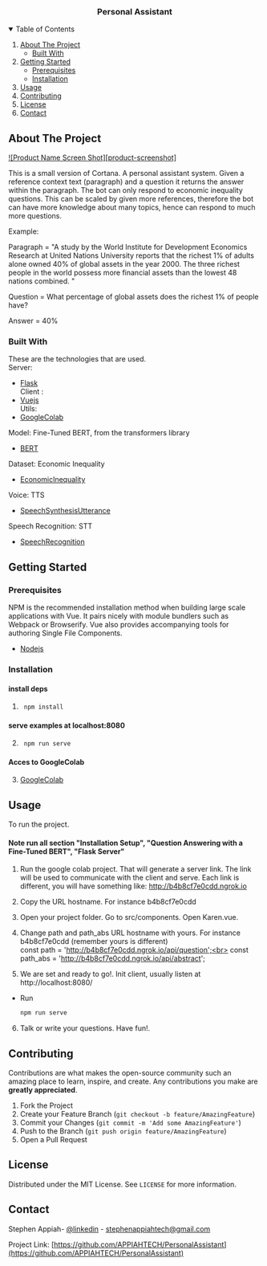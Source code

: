 <!-- PROJECT -->
<br />
  <h3 align="center">Personal Assistant</h3>
</p>


<!-- TABLE OF CONTENTS -->
<details open="open">
  <summary>Table of Contents</summary>
  <ol>
    <li>
      <a href="#about-the-project">About The Project</a>
      <ul>
        <li><a href="#built-with">Built With</a></li>
      </ul>
    </li>
    <li>
      <a href="#getting-started">Getting Started</a>
      <ul>
        <li><a href="#prerequisites">Prerequisites</a></li>
        <li><a href="#installation">Installation</a></li>
      </ul>
    </li>
    <li><a href="#usage">Usage</a></li>
    <li><a href="#contributing">Contributing</a></li>
    <li><a href="#license">License</a></li>
    <li><a href="#contact">Contact</a></li>
  </ol>
</details>



<!-- ABOUT THE PROJECT -->
## About The Project

[![Product Name Screen Shot][product-screenshot]](https://github.com/APPIAHTECH/PersonalAssistant/blob/main/images/screenshot.PNG)

This is a small version of Cortana. A personal assistant system. Given a reference context text (paragraph) and a question it returns the answer within the paragraph. The bot can only respond to economic inequality questions. This can be scaled by given more references, therefore the bot can have more knowledge about many topics, hence can respond to much more questions.

Example: 

Paragraph = "A study by the World Institute for Development Economics Research at United Nations University reports that the richest 1% of adults alone owned 40% of global assets in the year 2000. The three richest people in the world possess more financial assets than the lowest 48 nations combined. "

Question = What percentage of global assets does the richest 1% of people have?

Answer = 40%

### Built With

These are the technologies that are used.<br>
Server:
* [Flask](https://flask.palletsprojects.com/en/2.0.x/)<br>
Client :
* [Vuejs](https://vuejs.org/)<br>
Utils:
* [GoogleColab](https://research.google.com/colaboratory/)<br>

Model: Fine-Tuned BERT, from the transformers library
* [BERT](https://huggingface.co/transformers/pretrained_models.html)<br>

Dataset: Economic Inequality
* [EconomicInequality](https://rajpurkar.github.io/SQuAD-explorer/explore/1.1/dev/Economic_inequality.html?model=r-net+%20(ensemble)%20(Microsoft%20Research%20Asia)&version=1.1)<br>

Voice: TTS
* [SpeechSynthesisUtterance](https://developer.mozilla.org/en-US/docs/Web/API/SpeechSynthesisUtterance)<br>

Speech Recognition: STT
* [SpeechRecognition](https://developer.mozilla.org/en-US/docs/Web/API/SpeechRecognition)<br>

<!-- GETTING STARTED -->
## Getting Started

### Prerequisites

NPM is the recommended installation method when building large scale applications with Vue. It pairs nicely with module bundlers such as Webpack or Browserify. Vue also provides accompanying tools for authoring Single File Components.
* [Nodejs](https://nodejs.org/en/)

### Installation

#### install deps
1. ```sh
    npm install
    ``` 

#### serve examples at localhost:8080
2. ```sh
    npm run serve
    ``` 
#### Acces to GoogleColab
3. [GoogleColab](https://colab.research.google.com/drive/1Lq2Gf06-kiwb4XSBYCyLTnojRBad5cVZ?usp=sharing)

<!-- USAGE EXAMPLES -->
## Usage

To run the project.

#### Note run all section "Installation Setup", "Question Answering with a Fine-Tuned BERT", "Flask Server"
1. Run the google colab project. That will generate a server link. The link will be used to communicate with the client and serve. Each link is different, you will have something like: http://b4b8cf7e0cdd.ngrok.io

2. Copy the URL hostname. For instance b4b8cf7e0cdd
3. Open your project folder. Go to src/components. Open Karen.vue.
4. Change path and path_abs URL hostname with yours. For instance b4b8cf7e0cdd (remember yours is different)<br>
const path = 'http://b4b8cf7e0cdd.ngrok.io/api/question';<br>
const path_abs = 'http://b4b8cf7e0cdd.ngrok.io/api/abstract';

5. We are set and ready to go!. Init client, usually listen at http://localhost:8080/
* Run
  ```sh
  npm run serve
  ``` 

6. Talk or write your questions. Have fun!.

<!-- CONTRIBUTING -->
## Contributing

Contributions are what makes the open-source community such an amazing place to learn, inspire, and create. Any contributions you make are **greatly appreciated**.

1. Fork the Project
2. Create your Feature Branch (`git checkout -b feature/AmazingFeature`)
3. Commit your Changes (`git commit -m 'Add some AmazingFeature'`)
4. Push to the Branch (`git push origin feature/AmazingFeature`)
5. Open a Pull Request



<!-- LICENSE -->
## License

Distributed under the MIT License. See `LICENSE` for more information.


<!-- CONTACT -->
## Contact

Stephen Appiah- [@linkedin](https://www.linkedin.com/in/stephenappiahtech/) - stephenappiahtech@gmail.com

Project Link: [https://github.com/APPIAHTECH/PersonalAssistant](https://github.com/APPIAHTECH/PersonalAssistant)
